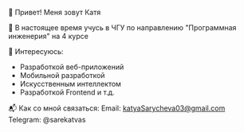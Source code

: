 👋 Привет! Меня зовут Катя

🌱 В настоящее время учусь в ЧГУ по направлению "Программная инженерия" на 4 курсе

💼 Интересуюсь:
- Разработкой веб-приложений
- Мобильной разработкой
- Искусственным интеллектом
- Разработкой Frontend и т.д.

📬 Как со мной связаться:
Email: katyaSarycheva03@gmail.com
Telegram: @sarekatvas
